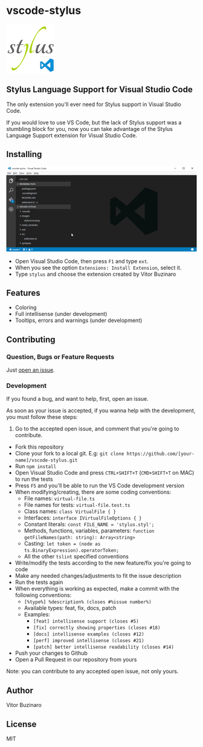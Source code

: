 # vscode-stylus
![logo](images/stylusIcon.png)

## Stylus Language Support for Visual Studio Code
The only extension you'll ever need for Stylus support in Visual Studio Code.

If you would love to use VS Code, but the lack of Stylus support was a stumbling block for you, now you can take advantage of the Stylus Language Support extension for Visual Studio Code.

## Installing
  ![howto](images/vscode-stylus-howto.gif)

- Open Visual Studio Code, then press `F1` and type `ext`.
- When you see the option `Extensions: Install Extension`, select it.
- Type `stylus` and choose the extension created by Vitor Buzinaro

## Features
- Coloring
- Full intellisense (under development)
- Tooltips, errors and warnings (under development)

## Contributing

### Question, Bugs or Feature Requests
Just [open an issue](https://github.com/buzinas/vscode-stylus/issues).

### Development
If you found a bug, and want to help, first, open an issue.

As soon as your issue is accepted, if you wanna help with the development, you must follow these steps:

1. Go to the accepted open issue, and comment that you're going to contribute.
- Fork this repository
- Clone your fork to a local git. E.g: `git clone https://github.com/[your-name]/vscode-stylus.git`
- Run `npm install`
- Open Visual Studio Code and press `CTRL+SHIFT+T` (`CMD+SHIFT+T` on MAC) to run the tests
- Press `F5` and you'll be able to run the VS Code development version
- When modifying/creating, there are some coding conventions:
  - File names: `virtual-file.ts`
  - File names for tests: `virtual-file.test.ts`
  - Class names: `class VirtualFile { }`
  - Interfaces: `interface IVirtualFileOptions { }`
  - Constant literals: `const FILE_NAME = 'stylus.styl';`
  - Methods, functions, variables, parameters: `function getFileNames(path: string): Array<string>`
  - Casting: `let token = (node as ts.BinaryExpression).operatorToken;`
  - All the other `tslint` specified conventions
- Write/modify the tests according to the new feature/fix you're going to code
- Make any needed changes/adjustments to fit the issue description
- Run the tests again
- When everything is working as expected, make a commit with the following conventions:
  - `[%type%] %description% (closes #%issue number%)`
  - Available types: feat, fix, docs, patch
  - Examples:
    - `[feat] intellisense support (closes #5)`
    - `[fix] correctly showing properties (closes #18)`
    - `[docs] intellisense examples (closes #12)`
    - `[perf] improved intellisense (closes #21)`
    - `[patch] better intellisense readability (closes #14)`
- Push your changes to Github
- Open a Pull Request in our repository from yours

Note: you can contribute to any accepted open issue, not only yours.

## Author
Vitor Buzinaro

## License
MIT
